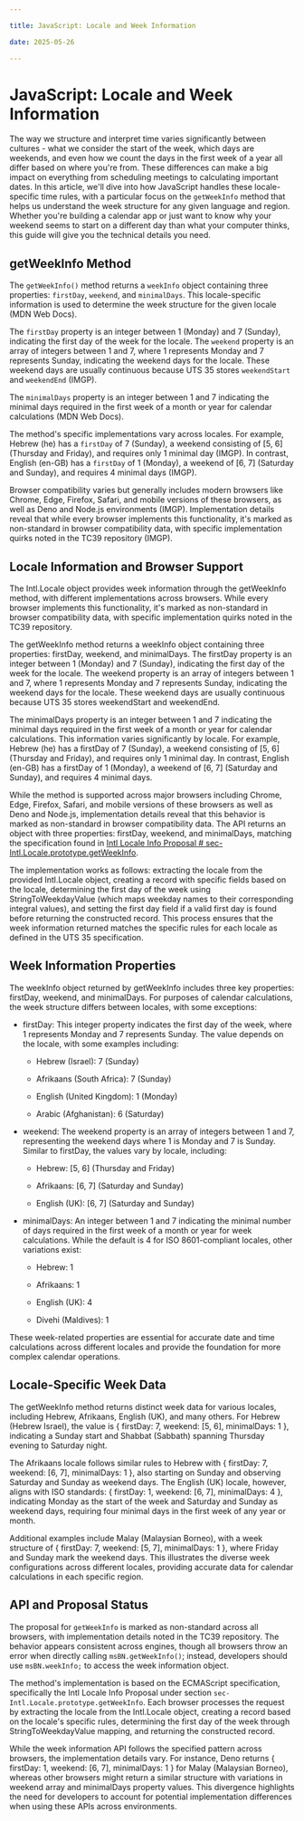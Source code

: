 ```yaml
---

title: JavaScript: Locale and Week Information

date: 2025-05-26

---
```



# JavaScript: Locale and Week Information

The way we structure and interpret time varies significantly between cultures - what we consider the start of the week, which days are weekends, and even how we count the days in the first week of a year all differ based on where you're from. These differences can make a big impact on everything from scheduling meetings to calculating important dates. In this article, we'll dive into how JavaScript handles these locale-specific time rules, with a particular focus on the `getWeekInfo` method that helps us understand the week structure for any given language and region. Whether you're building a calendar app or just want to know why your weekend seems to start on a different day than what your computer thinks, this guide will give you the technical details you need.


## getWeekInfo Method

The `getWeekInfo()` method returns a `weekInfo` object containing three properties: `firstDay`, `weekend`, and `minimalDays`. This locale-specific information is used to determine the week structure for the given locale (MDN Web Docs).

The `firstDay` property is an integer between 1 (Monday) and 7 (Sunday), indicating the first day of the week for the locale. The `weekend` property is an array of integers between 1 and 7, where 1 represents Monday and 7 represents Sunday, indicating the weekend days for the locale. These weekend days are usually continuous because UTS 35 stores `weekendStart` and `weekendEnd` (IMGP).

The `minimalDays` property is an integer between 1 and 7 indicating the minimal days required in the first week of a month or year for calendar calculations (MDN Web Docs).

The method's specific implementations vary across locales. For example, Hebrew (he) has a `firstDay` of 7 (Sunday), a weekend consisting of [5, 6] (Thursday and Friday), and requires only 1 minimal day (IMGP). In contrast, English (en-GB) has a `firstDay` of 1 (Monday), a weekend of [6, 7] (Saturday and Sunday), and requires 4 minimal days (IMGP).

Browser compatibility varies but generally includes modern browsers like Chrome, Edge, Firefox, Safari, and mobile versions of these browsers, as well as Deno and Node.js environments (IMGP). Implementation details reveal that while every browser implements this functionality, it's marked as non-standard in browser compatibility data, with specific implementation quirks noted in the TC39 repository (IMGP).


## Locale Information and Browser Support

The Intl.Locale object provides week information through the getWeekInfo method, with different implementations across browsers. While every browser implements this functionality, it's marked as non-standard in browser compatibility data, with specific implementation quirks noted in the TC39 repository.

The getWeekInfo method returns a weekInfo object containing three properties: firstDay, weekend, and minimalDays. The firstDay property is an integer between 1 (Monday) and 7 (Sunday), indicating the first day of the week for the locale. The weekend property is an array of integers between 1 and 7, where 1 represents Monday and 7 represents Sunday, indicating the weekend days for the locale. These weekend days are usually continuous because UTS 35 stores weekendStart and weekendEnd.

The minimalDays property is an integer between 1 and 7 indicating the minimal days required in the first week of a month or year for calendar calculations. This information varies significantly by locale. For example, Hebrew (he) has a firstDay of 7 (Sunday), a weekend consisting of [5, 6] (Thursday and Friday), and requires only 1 minimal day. In contrast, English (en-GB) has a firstDay of 1 (Monday), a weekend of [6, 7] (Saturday and Sunday), and requires 4 minimal days.

While the method is supported across major browsers including Chrome, Edge, Firefox, Safari, and mobile versions of these browsers as well as Deno and Node.js, implementation details reveal that this behavior is marked as non-standard in browser compatibility data. The API returns an object with three properties: firstDay, weekend, and minimalDays, matching the specification found in [Intl Locale Info Proposal # sec-Intl.Locale.prototype.getWeekInfo](https://tc39.es/proposal-intl-locale-info/#sec-Intl.Locale.prototype.getWeekInfo).

The implementation works as follows: extracting the locale from the provided Intl.Locale object, creating a record with specific fields based on the locale, determining the first day of the week using StringToWeekdayValue (which maps weekday names to their corresponding integral values), and setting the first day field if a valid first day is found before returning the constructed record. This process ensures that the week information returned matches the specific rules for each locale as defined in the UTS 35 specification.


## Week Information Properties

The weekInfo object returned by getWeekInfo includes three key properties: firstDay, weekend, and minimalDays. For purposes of calendar calculations, the week structure differs between locales, with some exceptions:

- firstDay: This integer property indicates the first day of the week, where 1 represents Monday and 7 represents Sunday. The value depends on the locale, with some examples including:

  - Hebrew (Israel): 7 (Sunday)

  - Afrikaans (South Africa): 7 (Sunday)

  - English (United Kingdom): 1 (Monday)

  - Arabic (Afghanistan): 6 (Saturday)

- weekend: The weekend property is an array of integers between 1 and 7, representing the weekend days where 1 is Monday and 7 is Sunday. Similar to firstDay, the values vary by locale, including:

  - Hebrew: [5, 6] (Thursday and Friday)

  - Afrikaans: [6, 7] (Saturday and Sunday)

  - English (UK): [6, 7] (Saturday and Sunday)

- minimalDays: An integer between 1 and 7 indicating the minimal number of days required in the first week of a month or year for week calculations. While the default is 4 for ISO 8601-compliant locales, other variations exist:

  - Hebrew: 1

  - Afrikaans: 1

  - English (UK): 4

  - Divehi (Maldives): 1

These week-related properties are essential for accurate date and time calculations across different locales and provide the foundation for more complex calendar operations.


## Locale-Specific Week Data

The getWeekInfo method returns distinct week data for various locales, including Hebrew, Afrikaans, English (UK), and many others. For Hebrew (Hebrew Israel), the value is { firstDay: 7, weekend: [5, 6], minimalDays: 1 }, indicating a Sunday start and Shabbat (Sabbath) spanning Thursday evening to Saturday night. 

The Afrikaans locale follows similar rules to Hebrew with { firstDay: 7, weekend: [6, 7], minimalDays: 1 }, also starting on Sunday and observing Saturday and Sunday as weekend days. The English (UK) locale, however, aligns with ISO standards: { firstDay: 1, weekend: [6, 7], minimalDays: 4 }, indicating Monday as the start of the week and Saturday and Sunday as weekend days, requiring four minimal days in the first week of any year or month.

Additional examples include Malay (Malaysian Borneo), with a week structure of { firstDay: 7, weekend: [5, 7], minimalDays: 1 }, where Friday and Sunday mark the weekend days. This illustrates the diverse week configurations across different locales, providing accurate data for calendar calculations in each specific region.


## API and Proposal Status

The proposal for `getWeekInfo` is marked as non-standard across all browsers, with implementation details noted in the TC39 repository. The behavior appears consistent across engines, though all browsers throw an error when directly calling `msBN.getWeekInfo()`; instead, developers should use `msBN.weekInfo;` to access the week information object.

The method's implementation is based on the ECMAScript specification, specifically the Intl Locale Info Proposal under section `sec-Intl.Locale.prototype.getWeekInfo`. Each browser processes the request by extracting the locale from the Intl.Locale object, creating a record based on the locale's specific rules, determining the first day of the week through StringToWeekdayValue mapping, and returning the constructed record.

While the week information API follows the specified pattern across browsers, the implementation details vary. For instance, Deno returns { firstDay: 1, weekend: [6, 7], minimalDays: 1 } for Malay (Malaysian Borneo), whereas other browsers might return a similar structure with variations in weekend array and minimalDays property values. This divergence highlights the need for developers to account for potential implementation differences when using these APIs across environments.

